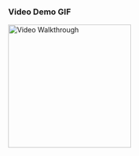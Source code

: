 

### Video Demo GIF

<img src="" width=250 title='Video Walkthrough' alt='Video Walkthrough' /><br />

